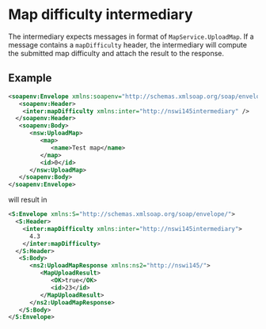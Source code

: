 # Map difficulty intermediary

The intermediary expects messages in format of `MapService.UploadMap`. If a message contains a `mapDifficulty` header, the intermediary will compute the submitted map difficulty and attach the
result to the response.

## Example

```xml
<soapenv:Envelope xmlns:soapenv="http://schemas.xmlsoap.org/soap/envelope/" xmlns:nsw="http://nswi145/">
   <soapenv:Header>
    <inter:mapDifficulty xmlns:inter="http://nswi145intermediary" />
  </soapenv:Header>
   <soapenv:Body>
      <nsw:UploadMap>
         <map>
            <name>Test map</name>
         </map>
         <id>0</id>
      </nsw:UploadMap>
   </soapenv:Body>
</soapenv:Envelope>
```

will result in

```xml
<S:Envelope xmlns:S="http://schemas.xmlsoap.org/soap/envelope/">
  <S:Header>
    <inter:mapDifficulty xmlns:inter="http://nswi145intermediary">
      4.3
    </inter:mapDifficulty>
  </S:Header>
   <S:Body>
      <ns2:UploadMapResponse xmlns:ns2="http://nswi145/">
         <MapUploadResult>
            <OK>true</OK>
            <id>23</id>
         </MapUploadResult>
      </ns2:UploadMapResponse>
   </S:Body>
</S:Envelope>
```
